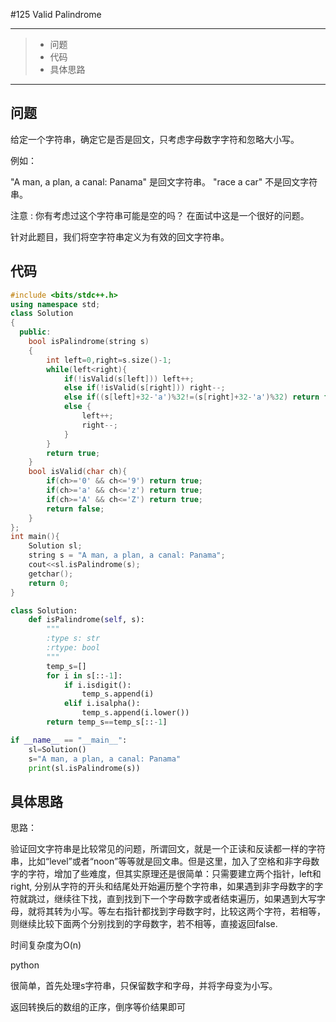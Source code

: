 #125 Valid Palindrome

---

> * 问题
> * 代码
> * 具体思路

---

## 问题

给定一个字符串，确定它是否是回文，只考虑字母数字字符和忽略大小写。

例如：

"A man, a plan, a canal: Panama" 是回文字符串。 "race a car" 不是回文字符串。

注意 : 你有考虑过这个字符串可能是空的吗？ 在面试中这是一个很好的问题。

针对此题目，我们将空字符串定义为有效的回文字符串。

## 代码

```c++
#include <bits/stdc++.h>
using namespace std;
class Solution
{
  public:
    bool isPalindrome(string s)
    {
        int left=0,right=s.size()-1;
        while(left<right){
            if(!isValid(s[left])) left++;
            else if(!isValid(s[right])) right--;
            else if((s[left]+32-'a')%32!=(s[right]+32-'a')%32) return false;
            else {
                left++;
                right--;
            }
        }
        return true;
    }
    bool isValid(char ch){
        if(ch>='0' && ch<='9') return true;
        if(ch>='a' && ch<='z') return true;
        if(ch>='A' && ch<='Z') return true;
        return false;
    }
};
int main(){
    Solution sl;
    string s = "A man, a plan, a canal: Panama";
    cout<<sl.isPalindrome(s);
    getchar();
    return 0;
}
```

```python
class Solution:
    def isPalindrome(self, s):
        """
        :type s: str
        :rtype: bool
        """
        temp_s=[]
        for i in s[::-1]:
            if i.isdigit():
                temp_s.append(i)
            elif i.isalpha():
                temp_s.append(i.lower())
        return temp_s==temp_s[::-1]

if __name__ == "__main__":
    sl=Solution()
    s="A man, a plan, a canal: Panama"
    print(sl.isPalindrome(s))
```



## 具体思路

思路：

验证回文字符串是比较常见的问题，所谓回文，就是一个正读和反读都一样的字符串，比如“level”或者“noon”等等就是回文串。但是这里，加入了空格和非字母数字的字符，增加了些难度，但其实原理还是很简单：只需要建立两个指针，left和right, 分别从字符的开头和结尾处开始遍历整个字符串，如果遇到非字母数字的字符就跳过，继续往下找，直到找到下一个字母数字或者结束遍历，如果遇到大写字母，就将其转为小写。等左右指针都找到字母数字时，比较这两个字符，若相等，则继续比较下面两个分别找到的字母数字，若不相等，直接返回false.

时间复杂度为O(n)

python

很简单，首先处理s字符串，只保留数字和字母，并将字母变为小写。

返回转换后的数组的正序，倒序等价结果即可